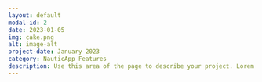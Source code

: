 ```yaml
---
layout: default
modal-id: 2
date: 2023-01-05
img: cake.png
alt: image-alt
project-date: January 2023
category: NauticApp Features
description: Use this area of the page to describe your project. Lorem ipsum dolor sit amet, consectetur adipisicing elit. Mollitia neque assumenda ipsam nihil, molestias magnam, recusandae quos quis inventore quisquam velit asperiores, vitae? Reprehenderit soluta, eos quod consequuntur itaque. Nam.
---
```

